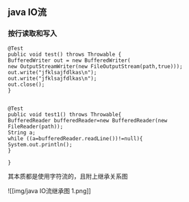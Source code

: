 ## java IO流
### 按行读取和写入
```
@Test  
public void test() throws Throwable {  
BufferedWriter out = new BufferedWriter(  
new OutputStreamWriter(new FileOutputStream(path,true)));  
out.write("jfklsajfdlkas\n");  
out.write("jfklsajfdlkas\n");  
out.close();  
}  
  
  
@Test  
public void test1() throws Throwable{  
BufferedReader bufferedReader=new BufferedReader(new FileReader(path));  
String a;  
while ((a=bufferedReader.readLine())!=null){  
System.out.println();  
}  
  
}
```

其本质都是使用字符流的，且附上继承关系图

![[img/java IO流继承图 1.png]]